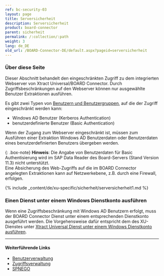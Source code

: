 ```yaml
---
ref: bc-security-03
layout: page
title: Serversicherheit
description: Serversicherheit
product: board-connector
parent: sicherheit
permalink: /:collection/:path
weight: 3
lang: de_DE
old_url: /BOARD-Connector-DE/default.aspx?pageid=serversicherheit
---
```

### Über diese Seite

Dieser Abschnitt behandelt den eingeschränkten Zugriff zu dem integrierten Webserver von Xtract Universal/BOARD Connector.
Durch Zugriffsbeschränkungen auf den Webserver können nur ausgewählte Benutzer Extraktionen ausführen.

Es gibt zwei Typen von [Benutzern und Benutzergruppen](benutzerverwaltung#benutzer-und-benutzergruppen), auf die der Zugriff eingeschränkt werden kann:
- Windows AD Benutzer (Kerberos Authentication)
- benutzerdefinierte Benutzer (Basic Authentication) 

Wenn der Zugang zum Webserver eingeschränkt ist, müssen zum Ausführen einer Extraktion Windows AD Benutzerdaten oder Benutzerdaten eines benutzerdefinierten Benutzers übergeben werden.

{: .box-note}
**Hinweis**: Die Angabe von Benutzerdaten für Basic Authentisierung wird im SAP Data Reader des Board-Servers (Stand Version 11.3) nicht unterstützt.<br> 
Eine Absicherung des Web-Zugriffs auf die im BOARD Connector angelegten Extraktionen kann auf Netzwerkebene, z.B. durch eine Firewall, erfolgen.

{% include _content/de/xu-specific/sicherheit/serversicherheit1.md %}

### Einen Dienst unter einem Windows Dienstkonto ausführen

Wenn eine Zugriffsbeschränkung mit Windows AD Benutzern erfolgt, muss der BOARD Connector Dienst unter einem entsprechenden Dienstkonto ausgeführt werden.
Die Vorgehensweise dafür entspricht dem des XU-Dienstes unter [Xtract Universal Dienst unter einem Windows Dienstkonto ausführen](../../xtract-universal/fortgeschrittene-techniken/service-account).


*********
#### Weiterführende Links
- [Benutzerverwaltung](./benutzerverwaltung)
- [Zugriffsverwaltung](./zugriffsverwaltung)
- [SPNEGO](https://en.wikipedia.org/wiki/SPNEGO)